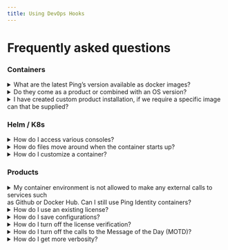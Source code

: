 ```yaml
---
title: Using DevOps Hooks
---
```


# Frequently asked questions

### Containers

<details>
  <summary>What are the latest Ping’s version available as docker images?</summary>

The latest Ping's products are tagged with <mark><b>{RELEASE}-{PRODUCT VERSION}</b></mark>. You can find more information about our latest product images at <a href="https://devops.pingidentity.com/docker-images/productVersionMatrix/">Product Version</a>
</details>

<details>
  <summary>Do they come as a product or combined with an OS version?</summary>

The DevOps program uses <mark><b>Alpine</b></mark> as its base OS shim. For more information please visit <a href="https://devops.pingidentity.com/docker-images/imageSupport/#supported-os-shim">Support OS Shim</a>
</details>

<details>
  <summary>I have created custom product installation, if we require a specific image can that be supplied?
</summary>

We currently do not support custom images, but you are able to build the image locally with the customizted bits. For more information please visit <a href="https://devops.pingidentity.com/how-to/buildLocal/">Build Local Image</a>
</details>

### Helm / K8s
<details>
  <summary>How do I access various consoles?</summary>

There are a few ways you can access the consoles.
<p></p>

<p>1. PortFoward the pod to access with localhost.</p>
<p>&emsp; <mark><b>kubectl port-forward &#60;podName&#62; &#60;containerPort&#62;:&#60;localPort&#62;</b></mark></p>
2. With Helm, add the ingress control in the yaml file to access the container with a url. <a href="https://devops.pingidentity.com/deployment/deployHelmLocalIngress/#create-ingresses">Ingress</a>
</details>

<details>
  <summary>How do files move around when the container starts up?</summary>

To find out how our files are moved at start up, please visit <a href="https://devops.pingidentity.com/reference/config/#file-flowchart-example">File Flowchart</a>
</details>

<details>
  <summary>How do I customize a container?</summary>

There are many ways to customize the container for a Ping product. For example, you can create a customized server profile to save configuration.
<p>To find more ways on how to customize a container, please visit <a href="https://devops.pingidentity.com/reference/config/#customizing-the-containers">Customizing Containers</a></p>
</details>

### Products
<details>
  <summary>My container environment is not allowed to make any external calls to services such <br> as Github or Docker Hub. Can I still use Ping Identity containers? </br> </summary>

<p>Yes. This practice is common in production scenarios. To use Ping Identity containers in this situation:</p>

<br>&emsp;1. Use an Existing License</br>
<br>&emsp;2. Use an empty remote profile SERVER_PROFILE_URL="" Optionally, you can build your profile into the image</br>
<br>&emsp;3. Turn off license verification with MUTE_LICENSE_VERIFICATION="true"</br>
<br>&emsp;4. Turn off calls to the Message of the Day (MOTD) with MOTD_URL=""</br>
</details>

<details>
  <summary>How do I use an existing license?</summary>

You can mount the license in the container's <mark><b>opt/in</b></mark> directory. Please check out <a href="https://devops.pingidentity.com/how-to/existingLicense/">using existing licenses</a> for more information.
</details>

<details>
  <summary>How do I save configurations?</summary>

In order to save configurations we would create a server profile and pass the configuration into the Server profile repo. 
To create a custom server profile please visit <a href="https://devops.pingidentity.com/how-to/profiles/">Server Profile</a>.
<p></p>

<p><b>Examples on how to get the profile data from the different products</b></p>


&emsp; <a href="https://devops.pingidentity.com/how-to/buildPingFederateProfile/">PingFederate</a> Profile
    ```
    curl -k https://localhost:9999/pf-admin-api/v1/bulk/export?includeExternalResources=false \
    -u administrator:2FederateM0re \
    -H 'X-XSRF-Header: PingFederate' \
    -o data.json
    ```
&emsp; PingAccess Profile
    ```
    curl -k https://localhost:9000/pa-admin-api/v3/config/export \ 
    -u administrator:2FederateM0re \
    -H "X-XSRF-Header: PingAccess" \
    -o data.json
    ```
&emsp; <a href="https://devops.pingidentity.com/how-to/buildPingDirectoryProfile/">PingDirectory</a> Profile
    ```
    kubectl exec -it pingdirectory-0 \
    --manage-profile generate-profile \
    --profileRoot /tmp/pd.profile
    ```
</details>

<details>
  <summary>How do I turn off the license verification?</summary>

<mark><b>MUTE_LICENSE_VERIFICATION="true"</b></mark>
</details>

<details>
  <summary>How do I turn off the calls to the Message of the Day (MOTD)?</summary>

<mark><b>MOTD_URL=""</b></mark>
</details>

<details>
  <summary>How do I get more verbosity?</summary>

<mark><b>VERBOSE=“true”</b></mark>
</details>